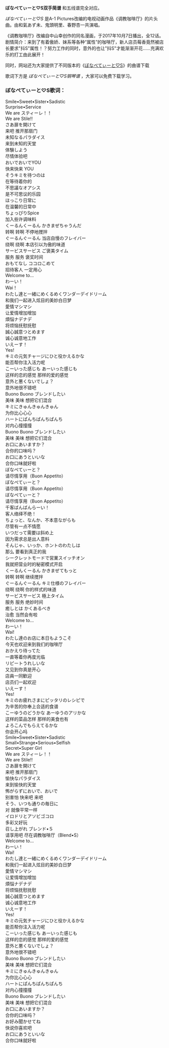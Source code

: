 

**ぼなぺてぃーと♡S双手简谱** 和五线谱完全对应。

_ぼなぺてぃーと♡S_ 是A-1 Pictures改编的电视动画作品《调教咖啡厅》的片头曲。由和氣あず未、鬼頭明里、春野杏一共演唱。

《调教咖啡厅》改编自中山幸创作的同名漫画，于2017年10月7日播出，全12话。剧情简介：来到了有着傲娇、妹系等各种“属性”的咖啡厅，新人店员莓香竟然被店长要求"抖S"属性！？努力工作的同时，意外的也让"抖S"才能渐渐开花……充满欢乐的打工由此展开！

同时，网站还为大家提供了不同版本的《[ぼなぺてぃーと♡S](Music-8715-ぼなぺてぃーと♡S-调教咖啡厅OP.html
"ぼなぺてぃーと♡S")》的曲谱下载

歌词下方是 _ぼなぺてぃーと♡S钢琴谱_ ，大家可以免费下载学习。

### ぼなぺてぃーと♡S歌词：

Smile•Sweet•Sister•Sadistic  
Surprise•Service  
We are スティーレ！！  
We are Stile!!  
さあ扉を開けて  
来吧 推开那扇门  
未知なるパラダイス  
来到未知的天堂  
体験しよう  
尽情体验吧  
おいでおいでYOU  
快来快来 YOU  
そうキミを待つのは  
在等待着你的  
不思議なオアシス  
是不可思议的乐园  
ほっこり日常に  
在温馨的日常中  
ちょっぴりSpice  
加入些许调味料  
くーるんくーるん かきまぜちゃうんだ  
转啊 转啊 不停地搅拌  
ぐーるんぐーるん 当店自慢のフレイバー  
绕啊 绕啊 本店引以为傲的味道  
サービスサービス ご褒美タイム  
服务 服务 褒奖时间  
おもてなし ココロこめて  
招待客人 一定用心  
Welcome to…  
わーい！  
Wai！  
わたし達と一緒にめくるめくワンダーデイドリーム  
和我们一起进入炫目的美妙白日梦  
愛情マシマシ  
让爱情增加增加  
煩悩ナデナデ  
将烦恼抚慰抚慰  
誠心誠意つとめます  
诚心诚意地工作  
いえーす！  
Yes!  
キミの元気チャージにひと役かえるかな  
能否帮你注入活力呢  
こーいった感じも あーいった感じも  
这样的恋的感觉 那样的爱的感觉  
意外と悪くないでしょ？  
意外地很不错吧  
Buono Buono ブレンドしたい  
美味 美味 想把它们混合  
キミにきゅんきゅんきゅん  
为你比心心心  
ハートにぱんちぱんちぱんち  
对内心撞撞撞  
Buono Buono ブレンドしたい  
美味 美味 想把它们混合  
お口にあいますか？  
合你的口味吗？  
お口にあうといいな  
合你口味就好啦  
ぼなぺてぃーと？  
请尽情享用（Buon Appetito）  
ぼなぺてぃーと？  
请尽情享用（Buon Appetito）  
ぼなぺてぃーと？  
请尽情享用（Buon Appetito）  
千客ばんばんらーい！  
客人络绎不绝！  
ちょっと、なんか、不本意ながらも  
尽管有一点不情愿  
いつだって需要は斜め上  
因为需求总是出人意料  
そんじゃ、いっか、ホントのわたしは  
那么 要看到真正的我  
シークレットモードで営業スイッチオン  
我就把营业时的秘密模式开启  
くーるんくーるん かきまぜてもっと  
转啊 转啊 继续搅拌  
ぐーるんぐーるん キミ仕様のフレイバー  
绕啊 绕啊 你的样式的味道  
サービスサービス 極上タイム  
服务 服务 绝妙时间  
癒しとは かくあるべき  
治愈 当然会有啦  
Welcome to…  
わーい！  
Wai!  
わたし達のお店に本日もようこそ  
今天也欢迎来到我们的咖啡厅  
おかえり待ってた  
一直等着你再度光临  
リピートうれしいな  
又见到你真是开心  
店員一同歓迎  
店员们一起欢迎  
いえーす！  
Yes!  
キミのお疲れさまにピッタリのレシピで  
为辛苦的你奉上合适的食谱  
こーゆうのどうかな あーゆうのアリかな  
这样的菜品怎样 那样的美食也有  
よろこんでもらえてるかな  
你会开心吗  
Smile•Sweet•Sister•Sadistic  
Small•Strange•Serious•Selfish  
Secret•Super Girl  
We are スティーレ！！  
We are Stile!!  
さあ扉を開けて  
来吧 推开那扇门  
愉快なパラダイス  
来到愉快的天堂  
怖がらずにおいで、おいで  
别害怕 快来吧 来吧  
そう、いつも通りの毎日に  
对 就像平常一样  
イロドリとアソビゴコロ  
多彩又好玩  
召し上がれ ブレンド•Ｓ  
请享用吧 尽在调教咖啡厅（Blend•S）  
Welcome to…  
わーい！  
Wai!  
わたし達と一緒にめくるめくワンダーデイドリーム  
和我们一起进入炫目的美妙白日梦  
愛情マシマシ  
让爱情增加增加  
煩悩ナデナデ  
将烦恼抚慰抚慰  
誠心誠意つとめます  
诚心诚意地工作  
いえーす！  
Yes!  
キミの元気チャージにひと役かえるかな  
能否帮你注入活力呢  
こーいった感じも あーいった感じも  
这样的恋的感觉 那样的爱的感觉  
意外と悪くないでしょ？  
意外地很不错吧  
Buono Buono ブレンドしたい  
美味 美味 想把它们混合  
キミにきゅんきゅんきゅん  
为你比心心心  
ハートにぱんちぱんちぱんち  
对内心撞撞撞  
Buono Buono ブレンドしたい  
美味 美味 想把它们混合  
お口にあいますか？  
合你的口味吗？  
お好み聞かせてね  
快说你喜欢吧  
お口にあうといいな  
合你口味就好啦

